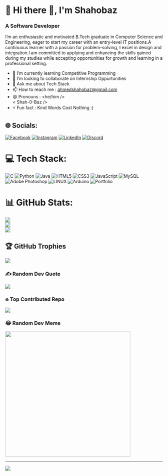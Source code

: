 # 💫 Hi there 👋, I'm Shahobaz
###  A Software Developer
I’m an enthusiastic and motivated B.Tech graduate in Computer Science and Engineering, eager to start my career
with an entry-level IT positions.A continuous learner with a passion for problem-solving, I excel in design and
integration.I am committed to applying and enhancing the skills gained during my studies while accepting
opportunities for growth and learning in a professional setting. 
- 🌱 I’m currently learning Competitive Programming <br>
- 👯 I’m looking to collaborate on Internship Oppurtunities <br>
- 💬 Ask me about Tech Stack <br>
- 📫 How to reach me : ahmedshahobaz@gmail.com <br>
- 😄 Pronouns : <he/him />  <br>     < Shah-0-Baz /> <br>
- ⚡ Fun fact : Kind Words Cost Nothing :) 


## 🌐 Socials:
[![Facebook](https://img.shields.io/badge/Facebook-%231877F2.svg?logo=Facebook&logoColor=white)](https://facebook.com/shahobazahmed) 
[![Instagram](https://img.shields.io/badge/Instagram-%23E4405F.svg?logo=Instagram&logoColor=white)](https://instagram.com/_shahobaz_) 
[![LinkedIn](https://img.shields.io/badge/LinkedIn-%230077B5.svg?logo=linkedin&logoColor=white)](https://linkedin.com/in/shahahobaz) 
[![Discord](https://img.shields.io/badge/Discord-%237289DA.svg?logo=discord&logoColor=white)](https://discord.gg/shahobaz) 

# 💻 Tech Stack:
![C](https://img.shields.io/badge/c-%2300599C.svg?style=for-the-badge&logo=c&logoColor=white) ![Python](https://img.shields.io/badge/python-3670A0?style=for-the-badge&logo=python&logoColor=ffdd54) ![Java](https://img.shields.io/badge/java-%23ED8B00.svg?style=for-the-badge&logo=java&logoColor=white) ![HTML5](https://img.shields.io/badge/html5-%23E34F26.svg?style=for-the-badge&logo=html5&logoColor=white) ![CSS3](https://img.shields.io/badge/css3-%231572B6.svg?style=for-the-badge&logo=css3&logoColor=white) ![JavaScript](https://img.shields.io/badge/javascript-%23323330.svg?style=for-the-badge&logo=javascript&logoColor=%23F7DF1E) ![MySQL](https://img.shields.io/badge/mysql-%2300f.svg?style=for-the-badge&logo=mysql&logoColor=white) ![Adobe Photoshop](https://img.shields.io/badge/adobephotoshop-%2331A8FF.svg?style=for-the-badge&logo=adobephotoshop&logoColor=white) ![LINUX](https://img.shields.io/badge/Linux-FCC624?style=for-the-badge&logo=linux&logoColor=black) ![Arduino](https://img.shields.io/badge/-Arduino-00979D?style=for-the-badge&logo=Arduino&logoColor=white) ![Portfolio](https://img.shields.io/badge/Portfolio-%23000000.svg?style=for-the-badge&logo=firefox&logoColor=#FF7139)
# 📊 GitHub Stats:
![](https://github-readme-stats.vercel.app/api?username=Shahobaz01&theme=radical&hide_border=false&include_all_commits=true&count_private=false)<br/>
![](https://github-readme-streak-stats.herokuapp.com/?user=Shahobaz01&theme=radical&hide_border=false)<br/>
![](https://github-readme-stats.vercel.app/api/top-langs/?username=Shahobaz01&theme=radical&hide_border=false&include_all_commits=true&count_private=false&layout=compact)

## 🏆 GitHub Trophies
![](https://github-profile-trophy.vercel.app/?username=Shahobaz01&theme=monokai&no-frame=false&no-bg=false&margin-w=4)

### ✍️ Random Dev Quote
![](https://quotes-github-readme.vercel.app/api?type=vetical&theme=radical)

### 🔝 Top Contributed Repo
![](https://github-contributor-stats.vercel.app/api?username=Shahobaz01&limit=5&theme=radical&combine_all_yearly_contributions=true)

### 😂 Random Dev Meme
<img src='https://randommeme-five.vercel.app/' style="height: 400px;"/>

---
[![](https://visitcount.itsvg.in/api?id=Shahobaz01&icon=0&color=3)](https://visitcount.itsvg.in)

<!-- Proudly created with GPRM ( https://gprm.itsvg.in ) -->
